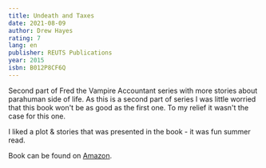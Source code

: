 ```yaml
---
title: Undeath and Taxes
date: 2021-08-09
author: Drew Hayes
rating: 7
lang: en
publisher: REUTS Publications
year: 2015
isbn: B012P8CF6Q
---
```


Second part of Fred the Vampire Accountant series with more stories about parahuman side of life. As this is a second part of series I was little worried that this book won't be as good as the first one. To my relief it wasn't the case for this one.

I liked a plot & stories that was presented in the book - it was fun summer read.

Book can be found on [Amazon](https://www.amazon.com/Undeath-Taxes-Fred-Book-2-ebook/dp/B012P8CF6Q).
